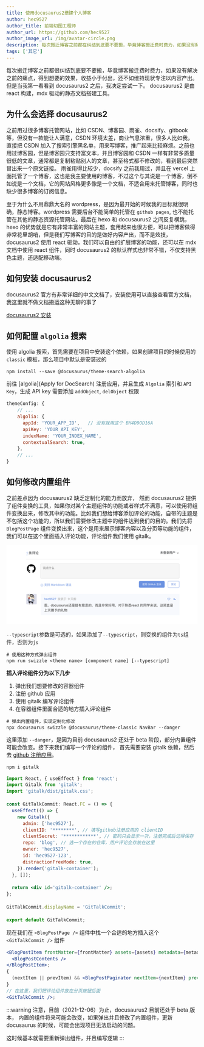```yaml
---
title: 使用docusaurus2搭建个人博客
author: hec9527
author_title: 前端切图工程师
author_url: https://github.com/hec9527
author_image_url: /img/avatar-circle.png
description: 每次搬迁博客之前都在纠结到底要不要搬，毕竟博客搬迁费时费力，如果没有解决之前的痛点，得到想要的效果，还不如不搬
tags: ['其它']
---
```


每次搬迁博客之前都很纠结到底要不要搬，毕竟博客搬迁费时费力，如果没有解决之前的痛点，得到想要的效果，收益小于付出，还不如维持现状专注以内容产出。但是当我第一看看到 docusaurus2 之后，我决定尝试一下。 docusaurus2 是由 react 构建，mdx 驱动的静态文档搭建工具。

<!-- truncate -->

## 为什么会选择 docusaurus2

之前用过很多博客托管网站，比如 CSDN、博客园、雨雀、docsify、gitbook 等，但没有一款能让人满意，CSDN 环境太差，商业气息浓重，很多人比如我，直接把 CSDN 加入了搜索引擎黑名单，用来写博客，推广起来比较麻烦。之前也用过博客园，但是博客园只支持富文本，并且博客园和 CSDN 一样有非常多质量很低的文章，通常都是复制粘贴别人的文章，甚至格式都不修改的，看到最后突然冒出来一个原文链接。 雨雀用得比较少，docsify 之前我用过，并且在 vercel 上面托管了一个博客，这也是我主要使用的博客，不过这个与其说是一个博客，倒不如说是一个文档，它的网站风格更多像是一个文档，不适合用来托管博客，同时也缺少很多博客的订阅信息。

至于为什么不用鼎鼎大名的 wordpress，是因为最开始的时候我的目标就很明确，静态博客。wordpress 需要后台不能简单的托管在 `github pages`, 也不能托管在其他的静态资源托管网站。最后在 hexo 和 docusaurus2 之间反复横跳，hexo 的优势就是它有非常丰富的网站主题，套用起来也很方便，可以把博客做得非常花里胡哨，但是我们写博客的目的是做好内容产出，而不是炫技，docusaurus2 使用 react 驱动，我们可以自由的扩展博客的功能，还可以在 mdx 文档中使用 react 组件，同时 docusaurus2 的默认样式也非常不错，不仅支持黑色主题，还适配移动端。

## 如何安装 docusaurus2

docusaurus2 官方有非常详细的中文文档了，安装使用可以直接查看官方文档，我这里就不做文档搬运这种无聊的事了

[docusaurus2 安装](https://docusaurus.io/zh-CN/docs/installation)

## 如何配置 `algolia` 搜索

使用 algolia 搜索，首先需要在项目中安装这个依赖，如果创建项目的时候使用的 `classic` 模板，那么项目中默认是安装过的

```shell
npm install --save @docusaurus/theme-search-algolia
```

前往 [algolia](Apply for DocSearch) 注册应用，并且生成 `Algolia` 索引和 `API Key`，生成 API key 需要添加 `addObject`, `delObject` 权限

```js title="docusaurus.config.js"
themeConfig: {
    // ...
    algolia: {
      appId: 'YOUR_APP_ID',   // 没有就用这个 BH4D9OD16A
      apiKey: 'YOUR_API_KEY',
      indexName: 'YOUR_INDEX_NAME',
      contextualSearch: true,
    },
    // ...
}
```

## 如何修改内置组件

之前差点因为 docusaurus2 缺乏定制化的能力而放弃， 然而 docusaurus2 提供了组件变换的工具，如果你对某个主题组件的功能或者样式不满意，可以使用将组件变换出来，修改其中的功能。比如我们想给博客添加评论的功能，自带的主题是不包括这个功能的，所以我们需要修改主题中的组件达到我们的目的。我们先将 `BlogPostPage` 组件变换出来，这个是用来展示博客内容以及分页等功能的组件，我们可以在这个里面插入评论功能，评论组件我们使用 gitalk。

![](img/2021-08-31-docusaurus2/gitalk-demo.png)

`--typescript`参数是可选的，如果添加了`--typescript`，则变换的组件为`ts`组件，否则为`js`

```shell
# 使用这种方式弹出组件
npm run swizzle <theme name> [component name] [--typescript]
```

**插入评论组件分为以下几步**

1. 弹出我们想要修改的容器组件
2. 注册 github 应用
3. 使用 gitalk 编写评论组件
4. 在容器组件里面合适的地方插入评论组件

```shell
# 弹出内置组件，实现定制化修改
npx docusaurus swizzle @docusaurus/theme-classic NavBar --danger
```

这里添加 `--danger`，是因为目前 docusaurus2 还处于 beta 阶段，部分内置组件可能会改变。接下来我们编写一个评论的组件， 首先需要安装 gitalk 依赖，然后去 [github 注册应用](https://github.com/settings/applications/new)。

```shell
npm i gitalk
```

```jsx title='src/theme/GitTalkCommit/index.tsx'
import React, { useEffect } from 'react';
import Gitalk from 'gitalk';
import 'gitalk/dist/gitalk.css';

const GitTalkCommit: React.FC = () => {
  useEffect(() => {
    new Gitalk({
      admin: ['hec9527'],
      clientID: '********', // 填写github注册应用的 clientID
      clientSecret: '************', // 密码只会显示一次，注册完成后记得保存
      repo: 'blog', // 选一个存在的仓库，用户评论会存放在这里
      owner: 'hec9527',
      id: 'hec9527-123',
      distractionFreeMode: true,
    }).render('gitalk-container');
  }, []);

  return <div id='gitalk-container' />;
};

GitTalkCommit.displayName = 'GitTalkCommit';

export default GitTalkCommit;
```

现在我们在 `<BlogPostPage />` 组件中找一个合适的地方插入这个 `<GitTalkCommit />` 组件

```jsx title="src/theme/BlogPostPage/index.js"
<BlogPostItem frontMatter={frontMatter} assets={assets} metadata={metadata} isBlogPostPage>
  <BlogPostContents />
</BlogPostItem>;
{
  (nextItem || prevItem) && <BlogPostPaginator nextItem={nextItem} prevItem={prevItem} />;
}
// 在这里，我们把评论组件放在分页按钮后面
<GitTalkCommit />;
```

:::warning
注意，目前（2021-12-06）为止，docusaurus2 目前还处于 beta 版本， 内置的组件将来可能会改变，如果弹出并且修改了内置组件，更新 docusaurus 的时候，可能会出现项目无法启动的问题。

这时候基本就需要重新弹出组件，并且编写逻辑
:::
